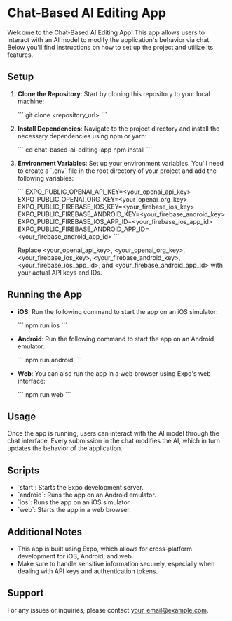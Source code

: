 # Chat-Based AI Editing App

Welcome to the Chat-Based AI Editing App! This app allows users to interact with an AI model to modify the application's behavior via chat. Below you'll find instructions on how to set up the project and utilize its features.

## Setup

1. **Clone the Repository**: Start by cloning this repository to your local machine:

   \`\`\`
   git clone <repository_url>
   \`\`\`

2. **Install Dependencies**: Navigate to the project directory and install the necessary dependencies using npm or yarn:

   \`\`\`
   cd chat-based-ai-editing-app
   npm install
   \`\`\`

3. **Environment Variables**: Set up your environment variables. You'll need to create a \`.env\` file in the root directory of your project and add the following variables:

   \`\`\`
   EXPO_PUBLIC_OPENAI_API_KEY=<your_openai_api_key>
   EXPO_PUBLIC_OPENAI_ORG_KEY=<your_openai_org_key>
   EXPO_PUBLIC_FIREBASE_IOS_KEY=<your_firebase_ios_key>
   EXPO_PUBLIC_FIREBASE_ANDROID_KEY=<your_firebase_android_key>
   EXPO_PUBLIC_FIREBASE_IOS_APP_ID=<your_firebase_ios_app_id>
   EXPO_PUBLIC_FIREBASE_ANDROID_APP_ID=<your_firebase_android_app_id>
   \`\`\`

   Replace <your_openai_api_key>, <your_openai_org_key>, <your_firebase_ios_key>, <your_firebase_android_key>, <your_firebase_ios_app_id>, and <your_firebase_android_app_id> with your actual API keys and IDs.

## Running the App

- **iOS**: Run the following command to start the app on an iOS simulator:

  \`\`\`
  npm run ios
  \`\`\`

- **Android**: Run the following command to start the app on an Android emulator:

  \`\`\`
  npm run android
  \`\`\`

- **Web**: You can also run the app in a web browser using Expo's web interface:

  \`\`\`
  npm run web
  \`\`\`

## Usage

Once the app is running, users can interact with the AI model through the chat interface. Every submission in the chat modifies the AI, which in turn updates the behavior of the application.

## Scripts

- \`start\`: Starts the Expo development server.
- \`android\`: Runs the app on an Android emulator.
- \`ios\`: Runs the app on an iOS simulator.
- \`web\`: Starts the app in a web browser.

## Additional Notes

- This app is built using Expo, which allows for cross-platform development for iOS, Android, and web.
- Make sure to handle sensitive information securely, especially when dealing with API keys and authentication tokens.

## Support

For any issues or inquiries, please contact [your_email@example.com](mailto:corrideluca@gmail.com).
